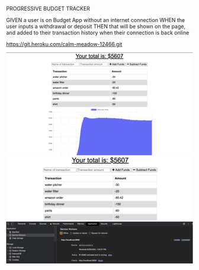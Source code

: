 PROGRESSIVE BUDGET TRACKER

GIVEN a user is on Budget App without an internet connection
WHEN the user inputs a withdrawal or deposit
THEN that will be shown on the page, and added to their transaction history when their connection is back online


https://git.heroku.com/calm-meadow-12466.git

![](BT.png)
![](BTT.png)
